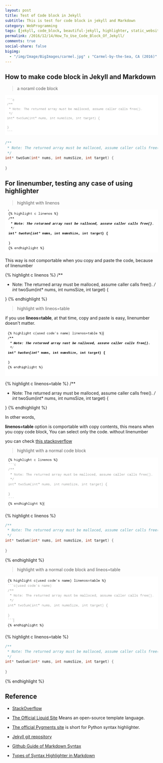 ```yaml
---
layout: post
title: Test of Code block in Jekyll
subtitle: This is test for code block in jekyll and Markdown
category: WebProgramming
tags: [jekyll, code_block, beautiful-jekyll, highlighter, static_website, gitpage]
permalink: /2016/12/14/How_To_Use_Code_Block_Of_Jekyll/
comments: true
social-share: false
bigimg: 
  - "/img/Image/BigImages/carmel.jpg" : "Carmel-by-the-Sea, CA (2016)"
---
```


## How to make code block in Jekyll and Markdown

 > a noraml code block  
 
  ![](/img/Image/WebProgramming/2016-12-14-How_To_Use_Code_Block_Of_Jekyll/1-highlight.png)
        
   
```c
/**
 * Note: The returned array must be malloced, assume caller calls free().
 */
int* twoSum(int* nums, int numsSize, int target) {
    
}
```

## For linenumber, testing any case of using highlighter

  > highlight with linenos

   ![](/img/Image/WebProgramming/2016-12-14-How_To_Use_Code_Block_Of_Jekyll/2-highlight.png)

  This way is not comportable when you copy and paste the code, because of linenumber

{% highlight c linenos %}
/**
 * Note: The returned array must be malloced, assume caller calls free().
 */
int* twoSum(int* nums, int numsSize, int target) {
    
}
{% endhighlight %}

   > highlight with lineos=table
   
   if you use **lineos=table**, at that time, copy and paste is easy, linenumber doesn't matter. 
   
   ![](/img/Image/WebProgramming/2016-12-14-How_To_Use_Code_Block_Of_Jekyll/3-highlight.png)

{% highlight c linenos=table %}
/**
 * Note: The returned array must be malloced, assume caller calls free().
 */
int* twoSum(int* nums, int numsSize, int target) {
    
}
{% endhighlight %}

 In other words,  
 
 **linenos=table** option is comportable with copy contents, this means when you copy code block, You can select only the code. without linenumber

 you can check [this stackoverflow](http://stackoverflow.com/questions/11093241/how-to-support-line-number-when-using-pygments-with-jekyll)

  >  highlight with a normal code block

  ![](/img/Image/WebProgramming/2016-12-14-How_To_Use_Code_Block_Of_Jekyll/4-highlight.png)

{% highlight c linenos %}
```c
/**
 * Note: The returned array must be malloced, assume caller calls free().
 */
int* twoSum(int* nums, int numsSize, int target) {
    
}
```
{% endhighlight %}

  >  highlight with a normal code block and lineos=table 

   ![](/img/Image/WebProgramming/2016-12-14-How_To_Use_Code_Block_Of_Jekyll/5-highlight.png)

{% highlight c linenos=table %}
```c 
/**
 * Note: The returned array must be malloced, assume caller calls free().
 */
int* twoSum(int* nums, int numsSize, int target) {
    
}
```
{% endhighlight %}


## Reference 

  - [StackOverflow](http://stackoverflow.com/questions/11093241/how-to-support-line-number-when-using-pygments-with-jekyll)
  
  - [The Official Liquid Site](https://shopify.github.io/liquid/) Means an open-source template language. 
  
  - [The official Pygments site](http://pygments.org/) is short for Python syntax highlighter.
  
  - [Jekyll git repository](https://github.com/jekyll/jekyll)
  
  - [Github Guide of Markdown Syntax](https://guides.github.com/pdfs/markdown-cheatsheet-online.pdf)
  
  - [Types of Syntax Highlighter in Markdown](https://support.codebasehq.com/articles/tips-tricks/syntax-highlighting-in-markdown)
